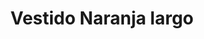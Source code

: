 ---
id: vestido-naranja-nargo
title: Vestido Naranja largo 
regularPrice: 32.50
price: 32.50
image: 
- naranja-largo-1.jpg
- naranja-largo-2.jpg
description: Vestido en tonos naranja y amarillo, manga larga, estilo midi.
material: Poliester 
sizes: 
- s
- m
- l
creationDate: 2025/02/01
isSale: false
isStock: true
---